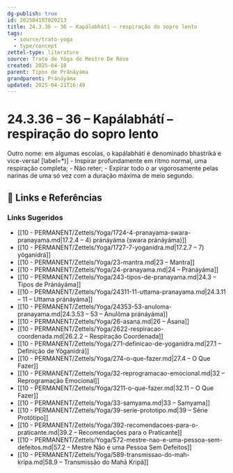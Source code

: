 ```yaml
---
dg-publish: true
id: 20250418T020213
title: 24.3.36 – 36 – Kapálabhátí – respiração do sopro lento
tags:
  - source/trato-yoga
  - type/concept
zettel-type: literature
source: Trato de Yôga do Mestre De Rose
created: 2025-04-18
parent: Tipos de Pránáyáma
grandparent: Pránáyáma
updated: 2025-04-21T16:49
---
```


# 24.3.36 – 36 – Kapálabhátí – respiração do sopro lento

Outro nome: em algumas escolas, o kapálabhátí é denominado bhastriká e vice-versa!
[label=*)]
    -  Inspirar profundamente em ritmo normal, uma respiração completa;
    -  Não reter;
    -  Expirar todo o ar vigorosamente pelas narinas de uma só vez com a duração máxima de meio segundo.

## 🔗 Links e Referências











### Links Sugeridos

- [[10 - PERMANENT/Zettels/Yoga/1724-4-pranayama-swara-pranayama.md|17.2.4 – 4) pránáyáma (swara pránáyáma)]]
- [[10 - PERMANENT/Zettels/Yoga/1727-7-yoganidra.md|17.2.7 – 7) yôganidrá]]
- [[10 - PERMANENT/Zettels/Yoga/23-mantra.md|23 – Mantra]]
- [[10 - PERMANENT/Zettels/Yoga/24-pranayama.md|24 – Pránáyáma]]
- [[10 - PERMANENT/Zettels/Yoga/243-tipos-de-pranayama.md|24.3 – Tipos de Pránáyáma]]
- [[10 - PERMANENT/Zettels/Yoga/24311-11-uttama-pranayama.md|24.3.11 – 11 – Uttama pránáyáma]]
- [[10 - PERMANENT/Zettels/Yoga/24353-53-anuloma-pranayama.md|24.3.53 – 53 – Anulôma pránáyáma]]
- [[10 - PERMANENT/Zettels/Yoga/26-asana.md|26 – Ásana]]
- [[10 - PERMANENT/Zettels/Yoga/2622-respiracao-coordenada.md|26.2.2 – Respiração Coordenada]]
- [[10 - PERMANENT/Zettels/Yoga/271-definicao-de-yoganidra.md|27.1 – Definição de Yôganidrá]]
- [[10 - PERMANENT/Zettels/Yoga/274-o-que-fazer.md|27.4 – O Que Fazer]]
- [[10 - PERMANENT/Zettels/Yoga/32-reprogramacao-emocional.md|32 – Reprogramação Emocional]]
- [[10 - PERMANENT/Zettels/Yoga/3211-o-que-fazer.md|32.11 – O Que Fazer]]
- [[10 - PERMANENT/Zettels/Yoga/33-samyama.md|33 – Samyama]]
- [[10 - PERMANENT/Zettels/Yoga/39-serie-prototipo.md|39 – Série Protótipo]]
- [[10 - PERMANENT/Zettels/Yoga/392-recomendacoes-para-o-praticante.md|39.2 – Recomendações para o Praticante]]
- [[10 - PERMANENT/Zettels/Yoga/572-mestre-nao-e-uma-pessoa-sem-defeitos.md|57.2 – Mestre Não é uma Pessoa Sem Defeitos]]
- [[10 - PERMANENT/Zettels/Yoga/589-transmissao-do-mah-kripa.md|58.9 – Transmissão do Mahā Kripá]]